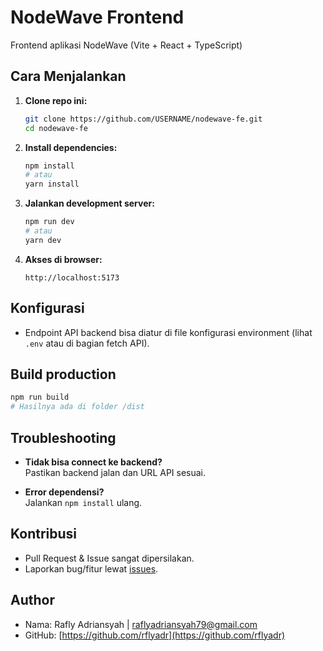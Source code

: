 # NodeWave Frontend

Frontend aplikasi NodeWave (Vite + React + TypeScript)

## Cara Menjalankan

1. **Clone repo ini:**
   ```bash
   git clone https://github.com/USERNAME/nodewave-fe.git
   cd nodewave-fe
   ```

2. **Install dependencies:**
   ```bash
   npm install
   # atau
   yarn install
   ```

3. **Jalankan development server:**
   ```bash
   npm run dev
   # atau
   yarn dev
   ```

4. **Akses di browser:**
   ```
   http://localhost:5173
   ```

## Konfigurasi

- Endpoint API backend bisa diatur di file konfigurasi environment (lihat `.env` atau di bagian fetch API).

## Build production

```bash
npm run build
# Hasilnya ada di folder /dist
```

## Troubleshooting

- **Tidak bisa connect ke backend?**  
  Pastikan backend jalan dan URL API sesuai.

- **Error dependensi?**  
  Jalankan `npm install` ulang.

## Kontribusi

- Pull Request & Issue sangat dipersilakan.
- Laporkan bug/fitur lewat [issues](https://github.com/rflyadr/nodewave-fe/issues).

## Author

- Nama: Rafly Adriansyah | raflyadriansyah79@gmail.com
- GitHub: [https://github.com/rflyadr](https://github.com/rflyadr)
